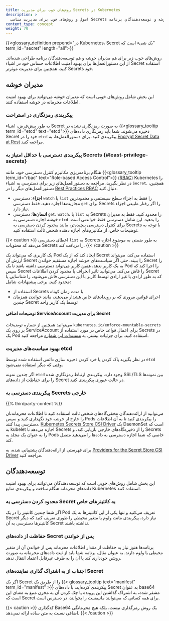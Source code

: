 ```yaml
---
title: روش‌های خوب برای مدیریت Secrets در Kubernetes
description: >
  اصول و روش‌های خوب برای مدیریت مناسب Secrets برای مدیران خوشه و توسعه‌دهندگان برنامه.
content_type: concept
weight: 70
---
```


<!-- overview -->

{{<glossary_definition prepend="در Kubernetes، Secret یک شیء است که"
term_id="secret" length="all">}}

روش‌های خوب زیر برای هم مدیران خوشه و هم توسعه‌دهندگان برنامه طراحی شده‌اند. از این دستورالعمل‌ها برای بهبود امنیت اطلاعات حساس خود در اشیاء Secret استفاده کنید، همچنین برای مدیریت موثرتر Secrets خود.

<!-- body -->

## مدیران خوشه

این بخش شامل روش‌های خوبی است که مدیران خوشه می‌توانند برای بهبود امنیت اطلاعات محرمانه در خوشه استفاده کنند.

### پیکربندی رمزنگاری در استراحت

به طور پیش‌فرض، اشیاء Secret به صورت رمزنگاری نشده در {{<glossary_tooltip
term_id="etcd" text="etcd">}} ذخیره می‌شوند. شما باید رمزنگاری داده‌های Secret خود را در `etcd` پیکربندی کنید. برای دستورالعمل‌ها، به
[Encrypt Secret Data at Rest](/docs/tasks/administer-cluster/encrypt-data/)
مراجعه کنید.

### پیکربندی دسترسی با حداقل امتیاز به Secrets {#least-privilege-secrets}

هنگام برنامه‌ریزی مکانیزم کنترل دسترسی خود، مانند
{{<glossary_tooltip term_id="rbac" text="Role-based Access Control">}} [(RBAC)](/docs/reference/access-authn-authz/rbac/) Kubernetes را در نظر بگیرید، مراجعه به دستورالعمل‌های زیر برای دسترسی به اشیاء `Secret`. همچنین، دستورالعمل‌های دیگر را در
[Best Practices RBAC](/docs/concepts/security/rbac-good-practices)
دنبال کنید.

- **اجزاء**: دسترسی `watch` یا `list` را فقط به اجزاء سطح سیستمی و محدودترین مجازیت‌ها اجازه دهید. فقط دسترسی `get` برای Secrets را اگر رفتار طبیعی اجزاء نیاز دارد.
- **انسان‌ها**: دسترسی `get`، `watch`، یا `list` به Secrets را محدود کنید. فقط به مدیران خوشه اجازه دسترسی به `etcd` را بدهید. این شامل دسترسی فقط خواندنی است. برای کنترل دسترسی پیچیده‌تر، مانند محدود کردن دسترسی به Secrets با توجه به توضیحات خاص، از مکانیزم‌های اجازه دهنده شخص ثالث استفاده کنید.

{{< caution >}}
اعطای دسترسی `list` به Secrets به طور ضمنی به موضوع اجازه می‌دهد که محتویات Secrets را دریافت کند.
{{< /caution >}}

یک کاربری که می‌تواند یک Pod ایجاد کند که از یک Secret استفاده می‌کند، می‌تواند ارزش آن Secret را ببیند. حتی اگر سیاست‌های خوشه اجازه مستقیم خواندن Secret را به یک کاربر ندهد، همین کاربر می‌تواند دسترسی داشته باشد تا یک Pod را اجرا کند که سپس Secret را فاش می‌کند. می‌توانید تاثیر انحراف یا محدود کردن اطلاعات Secret که به طور ارادی یا غیر ارادی توسط کاربر با این دسترسی فاش می‌شود، را شناسایی یا محدود کنید. برخی پیشنهادات شامل:

* استفاده از Secrets با مدت زمان کوتاه
* اجرای قوانین مروری که بر رویدادهای خاص هشدار می‌دهند، مانند خواندن همزمان چندین Secret توسط یک کاربر واحد

#### توضیحات اضافی ServiceAccount برای مدیریت Secret

می‌توانید همچنین از شماره توضیحات `kubernetes.io/enforce-mountable-secrets` بر روی یک ServiceAccount برای اعمال قواعد خاص در مورد استفاده از Secrets در یک Pod استفاده کنید. برای جزئیات بیشتر، به [مستندات این شماره](/docs/reference/labels-annotations-taints/#enforce-mountable-secrets) مراجعه کنید.

### بهبود سیاست‌های مدیریت etcd

در نظر بگیرید پاک کردن یا خرد کردن ذخیره سازی دائمی استفاده شده توسط `etcd` وقتی که دیگر استفاده نمی‌شود.

اگر چندین نمونه `etcd` وجود دارد، پیکربندی ارتباط رمزنگاری شده SSL/TLS بین نمونه‌ها را برای حفاظت از داده‌های Secret در حالت عبوری پیکربندی کنید.

### پیکربندی دسترسی به Secrets خارجی

{{% thirdparty-content %}}

می‌توانید از ارائه‌دهندگان مخفی‌گاه‌های شخص ثالث استفاده کنید تا اطلاعات محرمانه‌تان را خارج از خوشه خود نگهداری کنید و سپس Pods را پیکربندی کنید تا به آن اطلاعات دسترسی پیدا کنند. 
[Kubernetes Secrets Store CSI Driver](https://secrets-store-csi-driver.sigs.k8s.io/)
یک DaemonSet است که به kubelet اجازه می‌دهد تا Secrets را از ذخیره‌گاه‌های خارجی بازیابی کند، و Secrets را به عنوان یک مجلد به Pods خاصی که شما اجازه دسترسی به داده‌ها را می‌دهید متصل کند.

برای فهرستی از ارائه‌دهندگان پشتیبانی شده، به
[Providers for the Secret Store CSI Driver](https://secrets-store-csi-driver.sigs.k8s.io/concepts.html#provider-for-the-secrets-store-csi-driver)
مراجعه کنید.

## توسعه‌دهندگان

این بخش شامل روش‌های خوبی است که توسعه‌دهندگان می‌توانند برای بهبود امنیت داده‌های محرمانه هنگام ساخت و پیکربندی منابع Kubernetes استفاده کنند.

### محدود کردن دسترسی به Secret به کانتینرهای خاص

اگر شما چندین کانتینر را در یک Pod تعریف می‌کنید و تنها یکی از این کانتینرها به یک Secret نیاز دارد، پیکربندی مانت ولوم یا متغیر محیطی را طوری تعریف کنید که دیگر کانتینرها دسترسی به آن Secret نداشته باشند.

### حفاظت از داده‌های Secret پس از خواندن

برنامه‌ها هنوز نیاز به حفاظت از مقدار اطلاعات محرمانه پس از خواندن آن از متغیر محیطی یا ولوم دارند. به عنوان مثال، برنامه شما باید از ثبت داده‌های محرمانه به صورت روشن خودداری کند یا آن را به طرف غیرقابل اعتماد انتقال ندهد.

### اجتناب از به اشتراک گذاری نماینده‌های Secret

اگر یک Secret را از طریق یک
{{< glossary_tooltip text="manifest" term_id="manifest" >}}
پیکربندی کرده‌اید، با داده‌های Secret به عنوان base64 مشفر شده، به اشتراک گذاشتن این پرونده یا چک کردن آن به مخزن منبع به معنای این است که Secret برای همه کسانی که می‌توانند مانیفست را بخوانند، در دسترس است.

{{< caution >}}
کدگذاری Base64 یک روش رمزگذاری نیست، بلکه هیچ محرمانگی اضافی نسبت به متن ساده ارائه نمی‌دهد.
{{< /caution >}}
